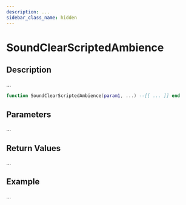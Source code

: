 ```yaml
---
description: ...
sidebar_class_name: hidden
---
```


# SoundClearScriptedAmbience

## Description

...

```lua
function SoundClearScriptedAmbience(param1, ...) --[[ ... ]] end
```

## Parameters

...

## Return Values

...

## Example

...

